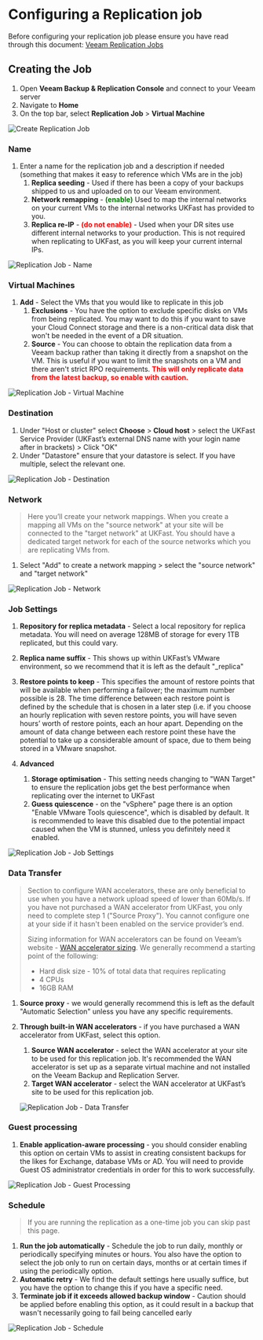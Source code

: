 # Configuring a Replication job

Before configuring your replication job please ensure you have read through this document: [Veeam Replication Jobs](veeam_replication_jobs.md)

## Creating the Job
1. Open **Veeam Backup & Replication Console** and connect to your Veeam server
2. Navigate to **Home**
3. On the top bar, select **Replication Job** > **Virtual Machine**

![Create Replication Job](files/createreplicationjob/createreplicationjob.png)

### Name
1. Enter a name for the replication job and a description if needed (something that makes it easy to reference which VMs are in the job)
    1. **Replica seeding** - Used if there has been a copy of your backups shipped to us and uploaded on to our Veeam environment.
    2. **Network remapping** - <span style="color:green">**(enable)**</span> Used to map the internal networks on your current VMs to the internal networks UKFast has provided to you.
    3. **Replica re-IP** - <span style="color:red">**(do not enable)**</span> - Used when your DR sites use different internal networks to your production. This is not required when replicating to UKFast, as you will keep your current internal IPs.

![Replication Job - Name](files/createreplicationjob/createreplicationjob_name.png)

### Virtual Machines
1. **Add** - Select the VMs that you would like to replicate in this job<br />
    1. **Exclusions** - You have the option to exclude specific disks on VMs from being replicated. You may want to do this if you want to save your Cloud Connect storage and there is a non-critical data disk that won't be needed in the event of a DR situation.
    2. **Source** - You can choose to obtain the replication data from a Veeam backup rather than taking it directly from a snapshot on the VM. This is useful if you want to limit the snapshots on a VM and there aren't strict RPO requirements. <span style="color:red">**This will only replicate data from the latest backup, so enable with caution.**</span>

![Replication Job - Virtual Machine](files/createreplicationjob/createreplicationjob_virtualmachine.png)


### Destination
1. Under "Host or cluster" select **Choose** > **Cloud host** > select the UKFast Service Provider (UKFast’s external DNS name with your login name after in brackets) > Click "OK"
2. Under "Datastore" ensure that your datastore is select. If you have multiple, select the relevant one.

![Replication Job - Destination](files/createreplicationjob/createreplicationjob_destination.png)

### Network
<blockquote>
Here you’ll create your network mappings. When you create a mapping all VMs on the "source network" at your site will be connected to the "target network" at UKFast. You should have a dedicated target network for each of the source networks which you are replicating VMs from.
</blockquote>

1. Select "Add" to create a network mapping > select the "source network" and "target network"

![Replication Job - Network](files/createreplicationjob/createreplicationjob_network.png)

### Job Settings
1. **Repository for replica metadata** - Select a local repository for replica metadata. You will need on average 128MB of storage for every 1TB replicated, but this could vary.
2. **Replica name suffix** - This shows up within UKFast’s VMware environment, so we recommend that it is left as the default "_replica"
3. **Restore points to keep** - This specifies the amount of restore points that will be available when performing a failover; the maximum number possible is 28. The time difference between each restore point is defined by the schedule that is chosen in a later step (i.e. if you choose an hourly replication with seven restore points, you will have seven hours’ worth of restore points, each an hour apart. Depending on the amount of data change between each restore point these have the potential to take up a considerable amount of space, due to them being stored in a VMware snapshot.

4. **Advanced**
    1. **Storage optimisation** - This setting needs changing to "WAN Target" to ensure the replication jobs get the best performance when replicating over the internet to UKFast
    2. **Guess quiescence** - on the "vSphere" page there is an option "Enable VMware Tools quiescence", which is disabled by default. It is recommended to leave this disabled due to the potential impact caused when the VM is stunned, unless you definitely need it enabled.

![Replication Job - Job Settings](files/createreplicationjob/createreplicationjob_jobsettings.png)

### Data Transfer
<blockquote>
Section to configure WAN accelerators, these are only beneficial to use when you have a network upload speed of lower than 60Mb/s. If you have not purchased a WAN accelerator from UKFast, you only need to complete step 1 ("Source Proxy"). You cannot configure one at your side if it hasn't been enabled on the service provider’s end.

Sizing information for WAN accelerators can be found on Veeam’s website  - [WAN accelerator sizing](https://helpcenter.veeam.com/docs/backup/vsphere/wan_accelerator_sizing.html?ver=100). We generally recommend a starting point of the following:  
* Hard disk size - 10% of total data that requires replicating
* 4 CPUs
* 16GB RAM
</blockquote>

1. **Source proxy** - we would generally recommend this is left as the default "Automatic Selection" unless you have any specific requirements.
2. **Through built-in WAN accelerators** - if you have purchased a WAN accelerator from UKFast, select this option. 
    1. **Source WAN accelerator** - select the WAN accelerator at your site to be used for this replication job. It's recommended the WAN accelerator is set up as a separate virtual machine and not installed on the Veeam Backup and Replication Server.
    2. **Target WAN accelerator** - select the WAN accelerator at UKFast’s site to be used for this replication job.

    ![Replication Job - Data Transfer](files/createreplicationjob/createreplicationjob_datatransfer.png)


### Guest processing
1. **Enable application-aware processing** - you should consider enabling this option on certain VMs to assist in creating consistent backups for the likes for Exchange, database VMs or AD. You will need to provide Guest OS administrator credentials in order for this to work successfully.

![Replication Job - Guest Processing](files/createreplicationjob/createreplicationjob_guestprocessing.png)

### Schedule
<blockquote>
If you are running the replication as a one-time job you can skip past this page.
</blockquote>

1. **Run the job automatically** - Schedule the job to run daily, monthly or periodically specifying minutes or hours. You also have the option to select the job only to run on certain days, months or at certain times if using the periodically option.
2. **Automatic retry** - We find the default settings here usually suffice, but you have the option to change this if you have a specific need.
3. **Terminate job if it exceeds allowed backup window** - Caution should be applied before enabling this option, as it could result in a backup that wasn't necessarily going to fail being cancelled early

![Replication Job - Schedule](files/createreplicationjob/createreplicationjob_schedule.png)

